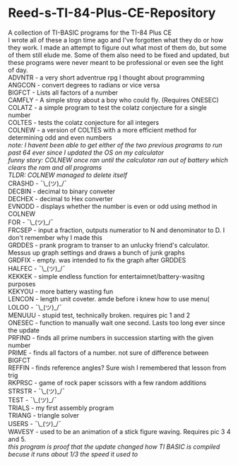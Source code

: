 # Reed-s-TI-84-Plus-CE-Repository
A collection of TI-BASIC programs for the TI-84 Plus CE  
I wrote all of these a logn time ago and I've forgotten what they do or how they work. I made an attempt to figure out what most of them do, but some of them still elude me. Some of them also need to be fixed and updated, but these programs were never meant to be professional or even see the light of day.  
ADVNTR - a very short adventrue rpg I thought about programming  
ANGCON - convert degrees to radians or vice versa  
BIGFCT - Lists all factors of a number  
CAMFLY - A simple stroy about a boy who could fly. (Requires ONESEC)  
COLATZ - a simple program to test the colatz conjecture for a single number  
COLTES - tests the colatz conjecture for all integers  
COLNEW - a version of COLTES with a more efficient method for determining odd and even numbers  
*note: I havent been able to get either of the two previous programs to run past 64 ever since I updated the OS on my calculator*  
*funny story: COLNEW once ran until the calculator ran out of battery which clears the ram and all programs*  
*TLDR: COLNEW managed to delete itself*  
CRASHD - ¯\\\_(ツ)\_/¯  
DECBIN - decimal to binary conveter  
DECHEX - decimal to Hex converter  
EVNODD - displays whether the number is even or odd using method in COLNEW  
FOR - ¯\\\_(ツ)\_/¯  
FRCSEP - input a fraction, outputs numeratior to N and denominator to D. I don't remember why I made this  
GRDDES - prank program to transer to an unlucky friend's calculator. Messus up graph settings and draws a bunch of junk graphs  
GRDFIX - empty. was intended to fix the graph after GRDDES  
HALFEC - ¯\\\_(ツ)\_/¯  
KEKKEK - simple endless function for entertaimnet/battery-wasitng purposes  
KEKYOU - more battery wasting fun  
LENCON - length unit coveter. amde before i knew how to use menu(  
LOLOO - ¯\\\_(ツ)\_/¯  
MENUUU - stupid test, technically broken. requires pic 1 and 2  
ONESEC - function to manually wait one second. Lasts too long ever since the update  
PRFIND - finds all prime numbers in succession starting with the given number  
PRIME - finds all factors of a number. not sure of difference between BIGFCT  
REFFIN - finds reference angles? Sure wish I remembered that lesson from trig  
RKPRSC - game of rock paper scissors with a few random additions  
STRSTR - ¯\\\_(ツ)\_/¯  
TEST - ¯\\\_(ツ)\_/¯  
TRIALS - my first assembly program  
TRIANG - triangle solver  
USERS - ¯\\\_(ツ)\_/¯  
WAVESY - used to be an animation of a stick figure waving. Requires pic 3 4 and 5.  
*this program is proof that the update changed how TI BASIC is compiled becuse it runs about 1/3 the speed it used to*
